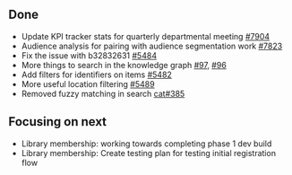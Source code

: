 ## Done
-	Update KPI tracker stats for quarterly departmental meeting [#7904](https://github.com/wellcomecollection/wellcomecollection.org/issues/7904)
-	Audience analysis for pairing with audience segmentation work [#7823](https://github.com/wellcomecollection/wellcomecollection.org/issues/7823)
-	Fix the issue with b32832631 [#5484](https://github.com/wellcomecollection/platform/issues/5484)
-	More things to search in the knowledge graph [#97](https://github.com/wellcomecollection/knowledge-graph/issues/97), [#96](https://github.com/wellcomecollection/knowledge-graph/issues/96)
-	Add filters for identifiers on items [#5482](https://github.com/wellcomecollection/platform/issues/5482)
-	More useful location filtering [#5489](https://github.com/wellcomecollection/platform/issues/5489)
-	Removed fuzzy matching in search [cat#385](https://github.com/wellcomecollection/catalogue-api/pull/385)


## Focusing on next
-	Library membership: working towards completing phase 1 dev build
-	Library membership: Create testing plan for testing initial registration flow
